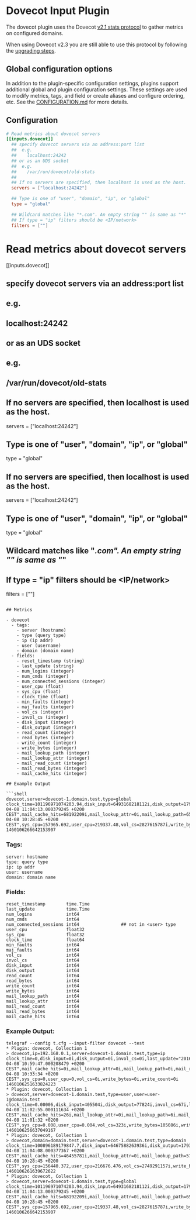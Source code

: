 # Dovecot Input Plugin

The dovecot plugin uses the Dovecot [v2.1 stats protocol][stats old] to gather
metrics on configured domains.

When using Dovecot v2.3 you are still able to use this protocol by following
the [upgrading steps][upgrading].

## Global configuration options <!-- @/docs/includes/plugin_config.md -->

In addition to the plugin-specific configuration settings, plugins support
additional global and plugin configuration settings. These settings are used to
modify metrics, tags, and field or create aliases and configure ordering, etc.
See the [CONFIGURATION.md][CONFIGURATION.md] for more details.

[CONFIGURATION.md]: ../../../docs/CONFIGURATION.md

## Configuration

```toml @sample.conf
# Read metrics about dovecot servers
[[inputs.dovecot]]
  ## specify dovecot servers via an address:port list
  ##  e.g.
  ##    localhost:24242
  ## or as an UDS socket
  ##  e.g.
  ##    /var/run/dovecot/old-stats
  ##
  ## If no servers are specified, then localhost is used as the host.
  servers = ["localhost:24242"]

  ## Type is one of "user", "domain", "ip", or "global"
  type = "global"

  ## Wildcard matches like "*.com". An empty string "" is same as "*"
  ## If type = "ip" filters should be <IP/network>
  filters = [""]
```
# Read metrics about dovecot servers
[[inputs.dovecot]]
  ## specify dovecot servers via an address:port list
  ##  e.g.
  ##    localhost:24242
  ## or as an UDS socket
  ##  e.g.
  ##    /var/run/dovecot/old-stats
  ##
  ## If no servers are specified, then localhost is used as the host.
  servers = ["localhost:24242"]

  ## Type is one of "user", "domain", "ip", or "global"
  type = "global"

  ##
  ## If no servers are specified, then localhost is used as the host.
  servers = ["localhost:24242"]
  ## Type is one of "user", "domain", "ip", or "global"
  type = "global"
  ## Wildcard matches like "*.com". An empty string "" is same as "*"
  ## If type = "ip" filters should be <IP/network>
  filters = [""]
```

## Metrics

- dovecot
  - tags:
    - server (hostname)
    - type (query type)
    - ip (ip addr)
    - user (username)
    - domain (domain name)
  - fields:
    - reset_timestamp (string)
    - last_update (string)
    - num_logins (integer)
    - num_cmds (integer)
    - num_connected_sessions (integer)
    - user_cpu (float)
    - sys_cpu (float)
    - clock_time (float)
    - min_faults (integer)
    - maj_faults (integer)
    - vol_cs (integer)
    - invol_cs (integer)
    - disk_input (integer)
    - disk_output (integer)
    - read_count (integer)
    - read_bytes (integer)
    - write_count (integer)
    - write_bytes (integer)
    - mail_lookup_path (integer)
    - mail_lookup_attr (integer)
    - mail_read_count (integer)
    - mail_read_bytes (integer)
    - mail_cache_hits (integer)

## Example Output

```shell
dovecot,server=dovecot-1.domain.test,type=global clock_time=101196971074203.94,disk_input=6493168218112i,disk_output=17978638815232i,invol_cs=1198855447i,last_update="2016-04-08 11:04:13.000379245 +0200 CEST",mail_cache_hits=68192209i,mail_lookup_attr=0i,mail_lookup_path=653861i,mail_read_bytes=86705151847i,mail_read_count=566125i,maj_faults=17208i,min_faults=1286179702i,num_cmds=917469i,num_connected_sessions=8896i,num_logins=174827i,read_bytes=30327690466186i,read_count=1772396430i,reset_timestamp="2016-04-08 10:28:45 +0200 CEST",sys_cpu=157965.692,user_cpu=219337.48,vol_cs=2827615787i,write_bytes=17150837661940i,write_count=992653220i 1460106266642153907
```

[stats old]: http://wiki2.dovecot.org/Statistics/Old
[upgrading]: https://wiki2.dovecot.org/Upgrading/2.3#Statistics_Redesign

### Tags:
	server: hostname
	type: query type
	ip: ip addr
	user: username
	domain: domain name


### Fields:

	reset_timestamp        time.Time
	last_update            time.Time
	num_logins             int64
	num_cmds               int64
	num_connected_sessions int64				## not in <user> type
	user_cpu               float32
	sys_cpu                float32
	clock_time             float64
	min_faults             int64
	maj_faults             int64
	vol_cs                 int64
	invol_cs               int64
	disk_input             int64
	disk_output            int64
	read_count             int64
	read_bytes             int64
	write_count            int64
	write_bytes            int64
	mail_lookup_path       int64
	mail_lookup_attr       int64
	mail_read_count        int64
	mail_read_bytes        int64
	mail_cache_hits        int64


### Example Output:

```
telegraf --config t.cfg --input-filter dovecot --test
* Plugin: dovecot, Collection 1
> dovecot,ip=192.168.0.1,server=dovecot-1.domain.test,type=ip clock_time=0,disk_input=0i,disk_output=0i,invol_cs=0i,last_update="2016-04-08 10:59:47.000208479 +0200 CEST",mail_cache_hits=0i,mail_lookup_attr=0i,mail_lookup_path=0i,mail_read_bytes=0i,mail_read_count=0i,maj_faults=0i,min_faults=0i,num_cmds=12i,num_connected_sessions=0i,num_logins=6i,read_bytes=0i,read_count=0i,reset_timestamp="2016-04-08 10:33:34 +0200 CEST",sys_cpu=0,user_cpu=0,vol_cs=0i,write_bytes=0i,write_count=0i 1460106251633824223
* Plugin: dovecot, Collection 1
> dovecot,server=dovecot-1.domain.test,type=user,user=user-1@domain.test clock_time=0.00006,disk_input=405504i,disk_output=77824i,invol_cs=67i,last_update="2016-04-08 11:02:55.000111634 +0200 CEST",mail_cache_hits=26i,mail_lookup_attr=0i,mail_lookup_path=6i,mail_read_bytes=86233i,mail_read_count=5i,maj_faults=0i,min_faults=975i,num_cmds=41i,num_logins=3i,read_bytes=368833i,read_count=394i,reset_timestamp="2016-04-08 11:01:32 +0200 CEST",sys_cpu=0.008,user_cpu=0.004,vol_cs=323i,write_bytes=105086i,write_count=176i 1460106256637049167
* Plugin: dovecot, Collection 1
> dovecot,domain=domain.test,server=dovecot-1.domain.test,type=domain clock_time=100896189179847.7,disk_input=6467588263936i,disk_output=17933680439296i,invol_cs=1194808498i,last_update="2016-04-08 11:04:08.000377367 +0200 CEST",mail_cache_hits=46455781i,mail_lookup_attr=0i,mail_lookup_path=571490i,mail_read_bytes=79287033067i,mail_read_count=491243i,maj_faults=16992i,min_faults=1278442541i,num_cmds=606005i,num_connected_sessions=6597i,num_logins=166381i,read_bytes=30231409780721i,read_count=1624912080i,reset_timestamp="2016-04-08 10:28:45 +0200 CEST",sys_cpu=156440.372,user_cpu=216676.476,vol_cs=2749291157i,write_bytes=17097106707594i,write_count=944448998i 1460106261639672622
* Plugin: dovecot, Collection 1
> dovecot,server=dovecot-1.domain.test,type=global clock_time=101196971074203.94,disk_input=6493168218112i,disk_output=17978638815232i,invol_cs=1198855447i,last_update="2016-04-08 11:04:13.000379245 +0200 CEST",mail_cache_hits=68192209i,mail_lookup_attr=0i,mail_lookup_path=653861i,mail_read_bytes=86705151847i,mail_read_count=566125i,maj_faults=17208i,min_faults=1286179702i,num_cmds=917469i,num_connected_sessions=8896i,num_logins=174827i,read_bytes=30327690466186i,read_count=1772396430i,reset_timestamp="2016-04-08 10:28:45 +0200 CEST",sys_cpu=157965.692,user_cpu=219337.48,vol_cs=2827615787i,write_bytes=17150837661940i,write_count=992653220i 1460106266642153907
```
